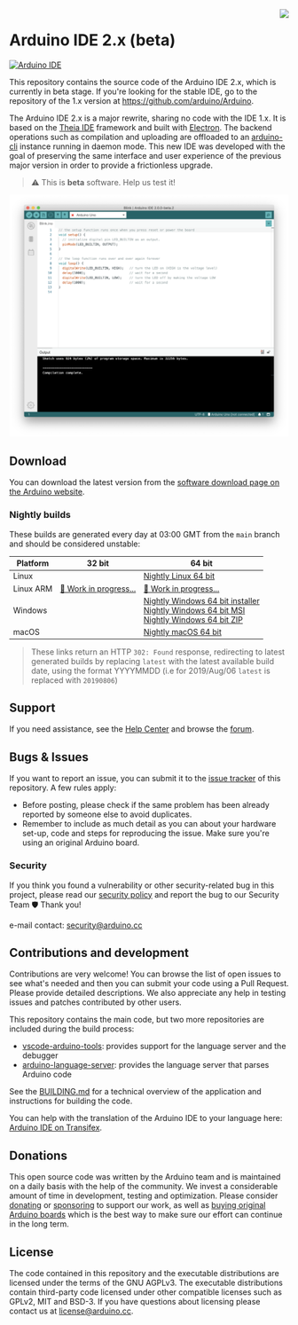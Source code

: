 <img src="https://content.arduino.cc/website/Arduino_logo_teal.svg" height="100" align="right" />

# Arduino IDE 2.x (beta)

[![Arduino IDE](https://github.com/arduino/arduino-ide/workflows/Arduino%20IDE/badge.svg)](https://github.com/arduino/arduino-ide/actions?query=workflow%3A%22Arduino+IDE%22)

This repository contains the source code of the Arduino IDE 2.x, which is currently in beta stage. If you're looking for the stable IDE, go to the repository of the 1.x version at https://github.com/arduino/Arduino.

The Arduino IDE 2.x is a major rewrite, sharing no code with the IDE 1.x. It is based on the [Theia IDE](https://theia-ide.org/) framework and built with [Electron](https://www.electronjs.org/). The backend operations such as compilation and uploading are offloaded to an [arduino-cli](https://github.com/arduino/arduino-cli) instance running in daemon mode. This new IDE was developed with the goal of preserving the same interface and user experience of the previous major version in order to provide a frictionless upgrade.

> ⚠️ This is **beta** software. Help us test it!

![](static/screenshot.png)

## Download

You can download the latest version from the [software download page on the Arduino website](https://www.arduino.cc/en/software#experimental-software).

### Nightly builds

These builds are generated every day at 03:00 GMT from the `main` branch and
should be considered unstable:

| Platform  | 32 bit                   | 64 bit                                                                                                 |
| --------- | ------------------------ | ------------------------------------------------------------------------------------------------------ |
| Linux     |                          | [Nightly Linux 64 bit]                                                                                 |
| Linux ARM | [🚧 Work in progress...] | [🚧 Work in progress...]                                                                               |
| Windows   |                          | [Nightly Windows 64 bit installer]<br />[Nightly Windows 64 bit MSI]<br />[Nightly Windows 64 bit ZIP] |
| macOS     |                          | [Nightly macOS 64 bit]                                                                                 |

[🚧 work in progress...]: https://github.com/arduino/arduino-ide/issues/107
[nightly linux 64 bit]: https://downloads.arduino.cc/arduino-ide/nightly/arduino-ide_nightly-latest_Linux_64bit.zip
[nightly windows 64 bit installer]: https://downloads.arduino.cc/arduino-ide/nightly/arduino-ide_nightly-latest_Windows_64bit.exe
[nightly windows 64 bit msi]: https://downloads.arduino.cc/arduino-ide/nightly/arduino-ide_nightly-latest_Windows_64bit.msi
[nightly windows 64 bit zip]: https://downloads.arduino.cc/arduino-ide/nightly/arduino-ide_nightly-latest_Windows_64bit.zip
[nightly macos 64 bit]: https://downloads.arduino.cc/arduino-ide/nightly/arduino-ide_nightly-latest_macOS_64bit.dmg

> These links return an HTTP `302: Found` response, redirecting to latest
> generated builds by replacing `latest` with the latest available build
> date, using the format YYYYMMDD (i.e for 2019/Aug/06 `latest` is
> replaced with `20190806`)

## Support

If you need assistance, see the [Help Center](https://support.arduino.cc/hc/en-us/categories/360002212660-Software-and-Downloads) and browse the [forum](https://forum.arduino.cc/index.php?board=150.0).

## Bugs & Issues

If you want to report an issue, you can submit it to the [issue tracker](https://github.com/arduino/arduino-ide/issues) of this repository. A few rules apply:

- Before posting, please check if the same problem has been already reported by someone else to avoid duplicates.
- Remember to include as much detail as you can about your hardware set-up, code and steps for reproducing the issue. Make sure you're using an original Arduino board.

### Security

If you think you found a vulnerability or other security-related bug in this project, please read our
[security policy](https://github.com/arduino/arduino-ide/security/policy) and report the bug to our Security Team 🛡️
Thank you!

e-mail contact: security@arduino.cc

## Contributions and development

Contributions are very welcome! You can browse the list of open issues to see what's needed and then you can submit your code using a Pull Request. Please provide detailed descriptions. We also appreciate any help in testing issues and patches contributed by other users.

This repository contains the main code, but two more repositories are included during the build process:

- [vscode-arduino-tools](https://github.com/arduino/vscode-arduino-tools): provides support for the language server and the debugger
- [arduino-language-server](https://github.com/arduino/arduino-language-server): provides the language server that parses Arduino code

See the [BUILDING.md](BUILDING.md) for a technical overview of the application and instructions for building the code.

You can help with the translation of the Arduino IDE to your language here: [Arduino IDE on Transifex](https://www.transifex.com/arduino-1/ide2/dashboard/).

## Donations

This open source code was written by the Arduino team and is maintained on a daily basis with the help of the community. We invest a considerable amount of time in development, testing and optimization. Please consider [donating](https://www.arduino.cc/en/donate/) or [sponsoring](https://github.com/sponsors/arduino) to support our work, as well as [buying original Arduino boards](https://store.arduino.cc/) which is the best way to make sure our effort can continue in the long term.

## License

The code contained in this repository and the executable distributions are licensed under the terms of the GNU AGPLv3. The executable distributions contain third-party code licensed under other compatible licenses such as GPLv2, MIT and BSD-3. If you have questions about licensing please contact us at [license@arduino.cc](mailto:license@arduino.cc).
